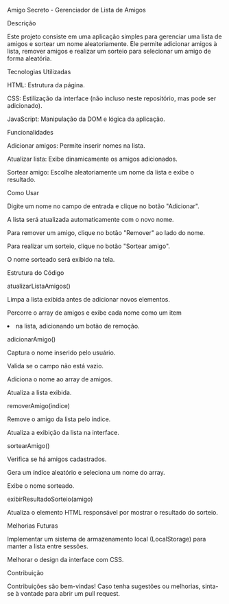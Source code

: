 Amigo Secreto - Gerenciador de Lista de Amigos

Descrição

Este projeto consiste em uma aplicação simples para gerenciar uma lista de amigos e sortear um nome aleatoriamente. Ele permite adicionar amigos à lista, remover amigos e realizar um sorteio para selecionar um amigo de forma aleatória.

Tecnologias Utilizadas

HTML: Estrutura da página.

CSS: Estilização da interface (não incluso neste repositório, mas pode ser adicionado).

JavaScript: Manipulação da DOM e lógica da aplicação.

Funcionalidades

Adicionar amigos: Permite inserir nomes na lista.

Atualizar lista: Exibe dinamicamente os amigos adicionados.

Sortear amigo: Escolhe aleatoriamente um nome da lista e exibe o resultado.

Como Usar

Digite um nome no campo de entrada e clique no botão "Adicionar".

A lista será atualizada automaticamente com o novo nome.

Para remover um amigo, clique no botão "Remover" ao lado do nome.

Para realizar um sorteio, clique no botão "Sortear amigo".

O nome sorteado será exibido na tela.

Estrutura do Código

atualizarListaAmigos()

Limpa a lista exibida antes de adicionar novos elementos.

Percorre o array de amigos e exibe cada nome como um item <li> na lista, adicionando um botão de remoção.

adicionarAmigo()

Captura o nome inserido pelo usuário.

Valida se o campo não está vazio.

Adiciona o nome ao array de amigos.

Atualiza a lista exibida.

removerAmigo(indice)

Remove o amigo da lista pelo índice.

Atualiza a exibição da lista na interface.

sortearAmigo()

Verifica se há amigos cadastrados.

Gera um índice aleatório e seleciona um nome do array.

Exibe o nome sorteado.

exibirResultadoSorteio(amigo)

Atualiza o elemento HTML responsável por mostrar o resultado do sorteio.

Melhorias Futuras

Implementar um sistema de armazenamento local (LocalStorage) para manter a lista entre sessões.

Melhorar o design da interface com CSS.

Contribuição

Contribuições são bem-vindas! Caso tenha sugestões ou melhorias, sinta-se à vontade para abrir um pull request.

